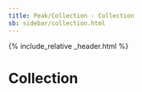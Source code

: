 ```yaml
---
title: Peak/Collection - Collection
sb: sidebar/collection.html
---
```


{% include_relative _header.html %}

# Collection